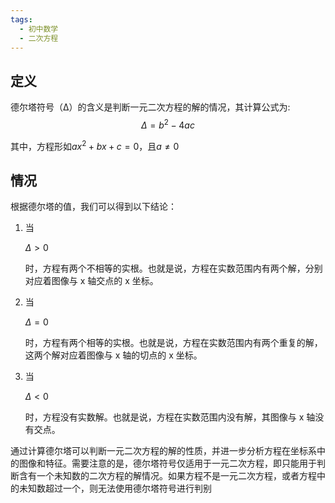 ```yaml
---
tags:
  - 初中数学
  - 二次方程
---
```

## 定义
德尔塔符号（Δ）的含义是判断一元二次方程的解的情况，其计算公式为:
$$Δ = b^2 - 4ac$$

其中，方程形如$ax^2 + bx + c = 0$，且$a \neq 0$

## 情况
根据德尔塔的值，我们可以得到以下结论：

1. 当
    
    $Δ > 0$
    
    时，方程有两个不相等的实根。也就是说，方程在实数范围内有两个解，分别对应着图像与 x 轴交点的 x 坐标。
2. 当
    
    $Δ = 0$
    
    时，方程有两个相等的实根。也就是说，方程在实数范围内有两个重复的解，这两个解对应着图像与 x 轴的切点的 x 坐标。
3. 当
    
    $Δ < 0$
    
    时，方程没有实数解。也就是说，方程在实数范围内没有解，其图像与 x 轴没有交点。

通过计算德尔塔可以判断一元二次方程的解的性质，并进一步分析方程在坐标系中的图像和特征。需要注意的是，德尔塔符号仅适用于一元二次方程，即只能用于判断含有一个未知数的二次方程的解情况。如果方程不是一元二次方程，或者方程中的未知数超过一个，则无法使用德尔塔符号进行判别
